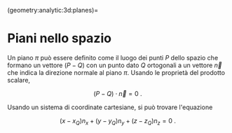 (geometry:analytic:3d:planes)=
# Piani nello spazio

Un piano $\pi$ può essere definito come il luogo dei punti $P$ dello spazio che formano un vettore $(P-Q)$ con un punto dato $Q$ ortogonali a un vettore $\overrightarrow{n}$ che indica la direzione normale al piano $\pi$. Usando le proprietà del prodotto scalare,

$$(P-Q) \cdot \overrightarrow{n} = 0 \ .$$

Usando un sistema di coordinate cartesiane, si può trovare l'equazione 

$$(x - x_Q) n_x + (y - y_Q) n_y + (z - z_Q) n_z = 0 \ .$$

